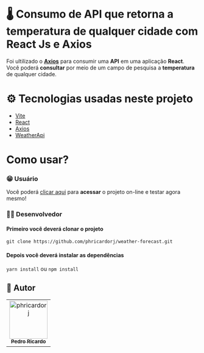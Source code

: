 # 🌡️ Consumo de API que retorna a temperatura de qualquer cidade com React Js e Axios

Foi ultilizado o **[Axios](https://axios-http.com/docs/intro)** para consumir uma **API** em uma aplicação **React**. Você poderá
**consultar** por meio de um campo de pesquisa a **temperatura** de qualquer cidade.

# ⚙️ Tecnologias usadas neste projeto
- [Vite](https://vitejs.dev/)
- [React](https://pt-br.reactjs.org/)
- [Axios](https://axios-http.com/docs/intro)
- [WeatherApi](https://github.com/robertoduessmann/weather-api/)

# Como usar? 

### 😁 Usuário

Você poderá [clicar aqui](https://weather-forecast-rust.vercel.app/) para **acessar** o projeto on-line e testar agora mesmo! 

### 👨‍🚀 Desenvolvedor

#### Primeiro você deverá clonar o projeto
```
git clone https://github.com/phricardorj/weather-forecast.git
```

#### Depois você deverá instalar as dependências
```yarn install``` ou ```npm install```

## 🖖 Autor<br>
<table>
  <tr>
    <td align="center">
      <a href="https://github.com/phricardorj">
        <img src="https://avatars.githubusercontent.com/u/70300680" width="100px;" alt="phricardorj"/><br>
        <sub>
          <b>Pedro Ricardo</b>
        </sub>
      </a>
    </td>
  </tr>
</table>
